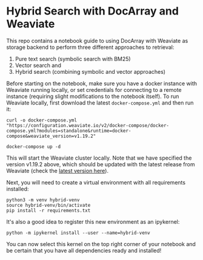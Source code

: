 # Hybrid Search with DocArray and Weaviate

This repo contains a notebook guide to using DocArray with Weaviate as storage backend to perform three different approaches to retrieval:

  1. Pure text search (symbolic search with BM25)
  2. Vector search and
  3. Hybrid search (combining symbolic and vector approaches)
  
Before starting on the notebook, make sure you have a docker instance with Weaviate running locally, or set credentials for connecting to a remote instance (requiring slight modifications to the notebook itself). To run Weaviate locally, first download the latest `docker-compose.yml` and then run it:

```
curl -o docker-compose.yml "https://configuration.weaviate.io/v2/docker-compose/docker-compose.yml?modules=standalone&runtime=docker-compose&weaviate_version=v1.19.2"

docker-compose up -d
```

This will start the Weaviate cluster locally. Note that we have specified the version v1.19.2 above, which should be updated with the latest release from Weaviate (check the [latest version here](https://github.com/weaviate/weaviate/releases)).

Next, you will need to create a virtual environment with all requirements installed:

```
python3 -m venv hybrid-venv
source hybrid-venv/bin/activate
pip install -r requirements.txt
```

It's also a good idea to register this new environment as an ipykernel:

```
python -m ipykernel install --user --name=hybrid-venv
```

You can now select this kernel on the top right corner of your notebook and be certain that you have all dependencies ready and installed!
